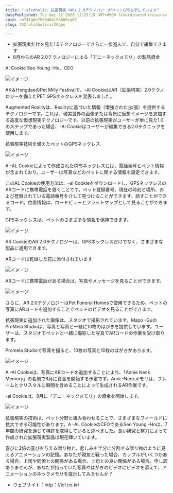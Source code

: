 ```yaml
---
title: "-alcoholic、拡張現実（AR）2.0テクノロジーがペットGPSを示しています"
datePublished: Tue Dec 22 2020 11:29:19 GMT+0000 (Coordinated Universal Time)
cuid: cm741g6n700040al56b80cq07
slug: 732-alcoholicar20gps

---
```



- 拡張現実だけを見た1.0テクノロジーでさらに一歩進んで、自分で編集できます
- 8月からのAR 2.0テクノロジーによる「アニーネックメモリ」の製品資金

Al Cookie Seo Young -Ho、CEO

![イメージ](https://cdn.hashnode.com/res/hashnode/image/upload/v1739493371743/09d53ee8-8fd7-4f89-890d-00cbebd61254.jpeg)

AK＆HongdaeのPet Milly Festivalで、-Al CookieはAR（拡張現実）2.0テクノロジーを備えたPET GPSネックレスを発表しました。

Augmented Realityは、Realiryに基づいた情報（増強された;拡張）を提供するテクノロジーです。これは、現実世界の画像または背景に仮想イメージを追加する高度な仮想現実テクノロジーです。以前の拡張現実がユーザーが単に見た1.0のステップであった場合、-Al Cookieはユーザーが編集できる2.0テクニックを使用します。

拡張現実技術を備えたペットのGPSネックレス

![イメージ](https://cdn.hashnode.com/res/hashnode/image/upload/v1739493374446/ae30ec58-bdb7-46b8-9c57-d95650067e1b.jpeg)

A -AL Cookieによって作成されたGPSネックレスには、電話番号とペット情報が含まれており、ユーザーは写真などのペットに関する情報を設定できます。

このAL Cookieの使用方法は、-al Cookieをダウンロードし、GPSネックレスのARコードに携帯電話を置くことです。ペット登録番号、現在の時刻と場所、および登録されている電話番号を介して見つけることができます。話すことができるコード。位置情報は、ロードビューとフラットマップとして見ることができます。

GPSネックレスは、ペットのさまざまな情報を保持できます。

![イメージ](https://cdn.hashnode.com/res/hashnode/image/upload/v1739493376369/36821416-e6ae-4f9e-8f08-fb87830da910.jpeg)

AR CookieのAR 2.0テクノロジーは、GPSネックレスだけでなく、さまざまな製品に適用できます。

ARコードは乾燥した花に添付されています

![イメージ](https://cdn.hashnode.com/res/hashnode/image/upload/v1739493378235/aec4a475-e72c-454b-8d99-2a3115ea0cbe.jpeg)

ARコードに携帯電話がある場合は、写真やメッセージを見ることができます。

![イメージ](https://cdn.hashnode.com/res/hashnode/image/upload/v1739493380503/1a5f0187-61c3-4e01-bc51-b35684f8ce6f.jpeg)

さらに、AR 2.0テクノロジーはPet Funeral Homesで使用できるため、ペットの写真にARコードを追加することでペットのビデオを見ることができます。

拡張現実に追加された画像は、スタジオで撮影されています。Mapo -GuのProMela Studioは、写真と写真と一緒に10枚のはがきを提供しています。ユーザーは、スタジオでペットと一緒に撮影した写真でARコードの作業を受け取ります。

Promela Studioで写真を撮ると、10枚の写真と10枚のはがきがあります。

![イメージ](https://cdn.hashnode.com/res/hashnode/image/upload/v1739493382503/b1e19f7b-2dbf-49e3-aa8c-b1add501d414.jpeg)

A -Al Cookieは、写真にARコードを追加することにより、「Annie Neck Memory」の名前で8月に資金を開始する予定です。Anni -Neckメモリは、フレームとクリスタルに瞬間を含めることによって生成されるAR作業です。

-al Cookieは、8月に「アニーネックメモリ」の資金を開始します。

![イメージ](https://cdn.hashnode.com/res/hashnode/image/upload/v1739493384460/211d55b6-e76d-4b14-a116-b144bb736b1d.jpeg)

拡張現実の技術は、ペット分野と組み合わせることで、さまざまなフィールドに拡大できる可能性があります。A -AL CookieのCEOであるSeo Young -Hoは、7年間の研究を通じて特許を取得していると述べました。長い研究と努力によって作成された拡張現実製品は現在輝いています。

喜びに2倍の喜びを与える贈り物と、悲しみを半分に分割する贈り物のように見えるアニメーションの記憶。あなたが親友と戦った場合、カップルがいくつかある場合、上司や同僚との関係がある場合、上司との良い関係がある場合。申し訳ありませんが、あなたが持っていた写真やはがきのビデオにビデオを添えて、アニメーションのネックメモリを提示してみませんか？

- ウェブサイト：http：//icf.co.kr/